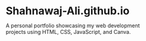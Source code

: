 # Shahnawaj-Ali.github.io
A personal portfolio showcasing my web development projects using HTML, CSS, JavaScript, and Canva.

<!DOCTYPE html>
<html>
<head>
	<meta charset="utf-8">
	<meta name="viewport" content="width=device-width, initial-scale=1">
	<title>demo</title>
	<style>
         *{
         	 margin: 0px;
             padding: 0px;
         	box-sizing: border-box;
         }

		#man{
			width: 500px;
			height: 500px;
			margin: auto;
          background-image:url(d.png);
          background-repeat: no-repeat;
          display: flex;
          justify-content: center;
          align-items: center;
		}


		#s-div{
          width: 91%;
          height: 51.5%;
          margin-left: -1.5px;
          margin-top: -1.5px;
          padding:0px;
          background-image: url(dextopandleptop.png);
          background-size:cover;
          box-sizing: border-box;
		}
        
        #s-div:hover{
        	border: blue;
	animation: stp 10s;
		
        }   
         @keyframes stp{
	0%{background-position:top 0px right;}
	100%{background-position:bottom 0px right;}
}  

	</style>
</head>
<body>

	<div id="man">
		<div id="s-div"></div>
	</div>

</body>
</html><img width="768" height="11522" alt="Image" src="https://github.com/user-attachments/assets/41a73392-4312-43be-a3e9-01d924f0dd94" />
